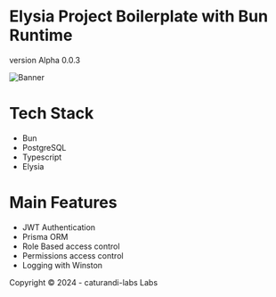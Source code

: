 # Elysia Project Boilerplate with Bun Runtime
version Alpha 0.0.3

![Banner](https://res.cloudinary.com/dpprqhjkn/image/upload/v1731003800/elysia-cover_ddcj6y.jpg "banner")

# Tech Stack
- Bun
- PostgreSQL
- Typescript
- Elysia
    
# Main Features

- JWT Authentication
- Prisma ORM
- Role Based access control
- Permissions access control
- Logging with Winston

Copyright &copy; 2024 - caturandi-labs Labs